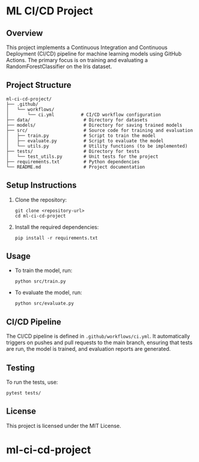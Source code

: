 # ML CI/CD Project

## Overview
This project implements a Continuous Integration and Continuous Deployment (CI/CD) pipeline for machine learning models using GitHub Actions. The primary focus is on training and evaluating a RandomForestClassifier on the Iris dataset.

## Project Structure
```
ml-ci-cd-project/
├── .github/
│   └── workflows/
│       └── ci.yml          # CI/CD workflow configuration
├── data/                    # Directory for datasets
├── models/                  # Directory for saving trained models
├── src/                     # Source code for training and evaluation
│   ├── train.py             # Script to train the model
│   ├── evaluate.py          # Script to evaluate the model
│   └── utils.py             # Utility functions (to be implemented)
├── tests/                   # Directory for tests
│   └── test_utils.py        # Unit tests for the project
├── requirements.txt         # Python dependencies
└── README.md                # Project documentation
```

## Setup Instructions
1. Clone the repository:
   ```
   git clone <repository-url>
   cd ml-ci-cd-project
   ```

2. Install the required dependencies:
   ```
   pip install -r requirements.txt
   ```

## Usage
- To train the model, run:
  ```
  python src/train.py
  ```

- To evaluate the model, run:
  ```
  python src/evaluate.py
  ```

## CI/CD Pipeline
The CI/CD pipeline is defined in `.github/workflows/ci.yml`. It automatically triggers on pushes and pull requests to the main branch, ensuring that tests are run, the model is trained, and evaluation reports are generated.

## Testing
To run the tests, use:
```
pytest tests/
```

## License
This project is licensed under the MIT License.
# ml-ci-cd-project